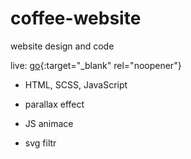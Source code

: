 # coffee-website
website design and code

live: [go](https://coffee-website-beta.vercel.app/){:target="_blank" rel="noopener"}

- HTML, SCSS, JavaScript 

- parallax effect
- JS animace 
- svg filtr
